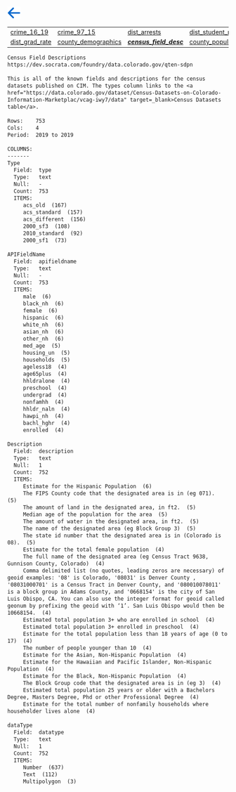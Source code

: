 [<img src="https://github.com/ryayoung/ryayoung/blob/main/Buttons/symbol/arrow.left.blue.svg" height="30"/>](https://github.com/bia-capstone/crime/tree/main/source_data)

|  |  |  |  |
| - | - | - | - |
| [crime_16_19](crime_16_19.md) | [crime_97_15](crime_97_15.md) | [dist_arrests](dist_arrests.md) | [dist_student_mobility](dist_student_mobility.md) |
| [dist_grad_rate](dist_grad_rate.md) | [county_demographics](county_demographics.md) | [_**census_field_desc**_](census_field_desc.md) | [county_population](county_population.md) |

```text
Census Field Descriptions
https://dev.socrata.com/foundry/data.colorado.gov/qten-sdpn 

This is all of the known fields and descriptions for the census
datasets published on CIM. The types column links to the <a
href="https://data.colorado.gov/dataset/Census-Datasets-on-Colorado-
Information-Marketplac/vcag-iwy7/data" target=_blank>Census Datasets
table</a>.

Rows:    753
Cols:    4
Period:  2019 to 2019

COLUMNS:
-------
Type
  Field:  type
  Type:   text
  Null:   -
  Count:  753
  ITEMS:
     acs_old  (167)
     acs_standard  (157)
     acs_different  (156)
     2000_sf3  (108)
     2010_standard  (92)
     2000_sf1  (73)

APIFieldName
  Field:  apifieldname
  Type:   text
  Null:   -
  Count:  753
  ITEMS:
     male  (6)
     black_nh  (6)
     female  (6)
     hispanic  (6)
     white_nh  (6)
     asian_nh  (6)
     other_nh  (6)
     med_age  (5)
     housing_un  (5)
     households  (5)
     ageless18  (4)
     age65plus  (4)
     hhldralone  (4)
     preschool  (4)
     undergrad  (4)
     nonfamhh  (4)
     hhldr_naln  (4)
     hawpi_nh  (4)
     bachl_hghr  (4)
     enrolled  (4)

Description
  Field:  description
  Type:   text
  Null:   1
  Count:  752
  ITEMS:
     Estimate for the Hispanic Population  (6)
     The FIPS County code that the designated area is in (eg 071).  (5)
     The amount of land in the designated area, in ft2.  (5)
     Median age of the population for the area  (5)
     The amount of water in the designated area, in ft2.  (5)
     The name of the designated area (eg Block Group 3)  (5)
     The state id number that the designated area is in (Colorado is 08).  (5)
     Estimate for the total female population  (4)
     The full name of the designated area (eg Census Tract 9638, Gunnison County, Colorado)  (4)
     Comma delimited list (no quotes, leading zeros are necessary) of geoid examples: '08' is Colorado, '08031' is Denver County , '08031000701' is a Census Tract in Denver County, and '080010078011' is a block group in Adams County, and '0668154' is the city of San Luis Obispo, CA. You can also use the integer format for geoid called geonum by prefixing the geoid with ‘1’. San Luis Obispo would then be 10668154.  (4)
     Estimated total population 3+ who are enrolled in school  (4)
     Estimated total population 3+ enrolled in preschool  (4)
     Estimate for the total population less than 18 years of age (0 to 17)  (4)
     The number of people younger than 10  (4)
     Estimate for the Asian, Non-Hispanic Population  (4)
     Estimate for the Hawaiian and Pacific Islander, Non-Hispanic Population  (4)
     Estimate for the Black, Non-Hispanic Population  (4)
     The Block Group code that the designated area is in (eg 3)  (4)
     Estimated total population 25 years or older with a Bachelors Degree, Masters Degree, Phd or other Professional Degree  (4)
     Estimate for the total number of nonfamily households where householder lives alone  (4)

dataType
  Field:  datatype
  Type:   text
  Null:   1
  Count:  752
  ITEMS:
     Number  (637)
     Text  (112)
     Multipolygon  (3)


```
